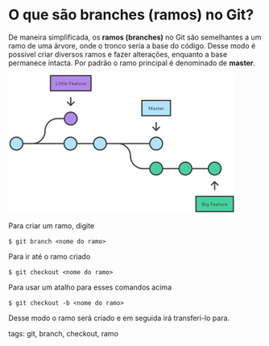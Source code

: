 # O que são branches (ramos) no Git?

De maneira simplificada, os **ramos (branches)** no Git são semelhantes a um ramo de uma árvore, onde o tronco seria a base do código. Desse modo é possível criar diversos ramos e fazer alterações, enquanto a base permanece intacta. Por padrão o ramo principal é denominado de **master**.

![ramos no git](./img/ramosGit.png)

Para criar um ramo, digite
```
$ git branch <nome do ramo>
```
Para ir até o ramo criado
```
$ git checkout <nome do ramo>
```
Para usar um atalho para esses comandos acima
```
$ git checkout -b <nome do ramo>
```
Desse modo o ramo será criado e em seguida irá transferi-lo para.

tags: git, branch, checkout, ramo
